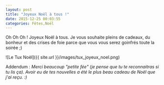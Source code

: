 ```yaml
---
layout: post
title: "Joyeux Noël à tous !"
date: 2015-12-25 00:03:55
categories: Fêtes,Noël
---
```

Oh Oh Oh ! Joyeux Noël à tous.
Je vous souhaite pleins de cadeaux, du bonheur et des crises de foie parce que vous vous serez goinfrés toute la soirée ;)

![Le Tux Noël]({{ site.url }}/images/tux_joyeux_noel.png)

Addendum : _Merci beaucoup "petite fée" (je pense que tu te reconnaitras si tu lis ça). Avoir eu de tes nouvelles a été le plus beau cadeau de Noël que j'ai reçu. :)_